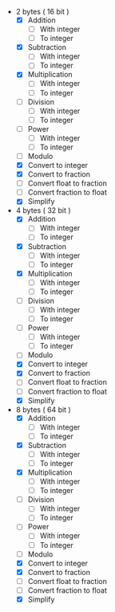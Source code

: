  - 2 bytes ( 16 bit )
     - [x] Addition
        - [ ] With integer
        - [ ] To integer
     - [x] Subtraction
        - [ ] With integer
        - [ ] To integer
     - [x] Multiplication
        - [ ] With integer
        - [ ] To integer
     - [ ] Division
        - [ ] With integer
        - [ ] To integer
     - [ ] Power
        - [ ] With integer
        - [ ] To integer
     - [ ] Modulo
     - [x] Convert to integer
     - [x] Convert to fraction
     - [ ] Convert float to fraction
     - [ ] Convert fraction to float
     - [x] Simplify
 - 4 bytes ( 32 bit )
     - [x] Addition
        - [ ] With integer
        - [ ] To integer
     - [x] Subtraction
        - [ ] With integer
        - [ ] To integer
     - [x] Multiplication
        - [ ] With integer
        - [ ] To integer
     - [ ] Division
        - [ ] With integer
        - [ ] To integer
     - [ ] Power
        - [ ] With integer
        - [ ] To integer
     - [ ] Modulo
     - [x] Convert to integer
     - [x] Convert to fraction
     - [ ] Convert float to fraction
     - [ ] Convert fraction to float
     - [x] Simplify
 - 8 bytes ( 64 bit )
     - [x] Addition
        - [ ] With integer
        - [ ] To integer
     - [x] Subtraction
        - [ ] With integer
        - [ ] To integer
     - [x] Multiplication
        - [ ] With integer
        - [ ] To integer
     - [ ] Division
        - [ ] With integer
        - [ ] To integer
     - [ ] Power
        - [ ] With integer
        - [ ] To integer
     - [ ] Modulo
     - [x] Convert to integer
     - [x] Convert to fraction
     - [ ] Convert float to fraction
     - [ ] Convert fraction to float
     - [x] Simplify

